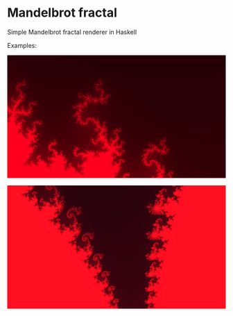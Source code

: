 # Mandelbrot fractal
Simple Mandelbrot fractal renderer in Haskell

Examples:


![alt text](https://raw.githubusercontent.com/kraglik/mandelbrot-haskell/master/1.png)


![alt text](https://raw.githubusercontent.com/kraglik/mandelbrot-haskell/master/2.png)
